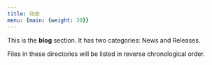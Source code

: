 ```yaml
---
title: 动态
menu: {main: {weight: 30}}
---
```


This is the **blog** section. It has two categories: News and Releases.

Files in these directories will be listed in reverse chronological order.
